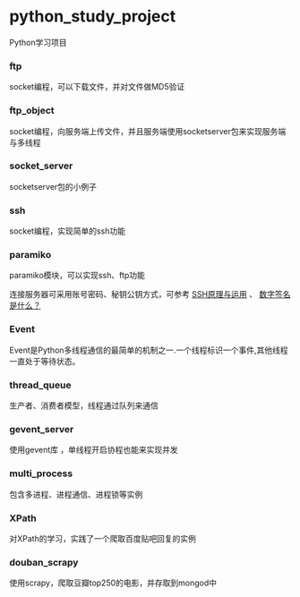 # python_study_project
Python学习项目

### ftp

socket编程，可以下载文件，并对文件做MD5验证

### ftp_object

socket编程，向服务端上传文件，并且服务端使用socketserver包来实现服务端与多线程

### socket_server

socketserver包的小例子


### ssh

socket编程，实现简单的ssh功能

### paramiko

paramiko模块，可以实现ssh、ftp功能

连接服务器可采用账号密码、秘钥公钥方式，可参考 [SSH原理与运用](http://www.ruanyifeng.com/blog/2011/12/ssh_remote_login.html) 、 [数字签名是什么？](http://www.ruanyifeng.com/blog/2011/08/what_is_a_digital_signature.html)

### Event

Event是Python多线程通信的最简单的机制之一.一个线程标识一个事件,其他线程一直处于等待状态。

### thread_queue

生产者、消费者模型，线程通过队列来通信


### gevent_server

使用gevent库 ，单线程开启协程也能来实现并发


### multi_process

包含多进程、进程通信、进程锁等实例

### XPath

对XPath的学习，实践了一个爬取百度贴吧回复的实例

### douban_scrapy

使用scrapy，爬取豆瓣top250的电影，并存取到mongod中